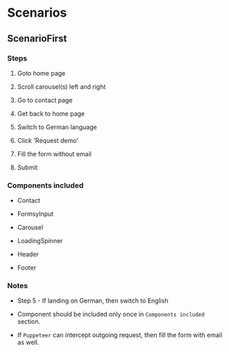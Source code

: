 # Scenarios

## ScenarioFirst

### Steps

1. Goto home page

2. Scroll carousel(s) left and right

3. Go to contact page

4. Get back to home page

5. Switch to German language

6. Click 'Request demo'

7. Fill the form without email

8. Submit

### Components included

- Contact

- FormsyInput

- Carousel

- LoadingSpinner

- Header

- Footer

### Notes

- Step 5 - If landing on German, then switch to English

- Component should be included only once in `Components included` section.

- If `Puppeteer` can intercept outgoing request, then fill the form with email as well.
